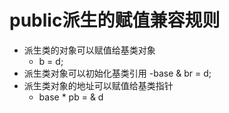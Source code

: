 # public派生的赋值兼容规则
  - 派生类的对象可以赋值给基类对象
    - b = d;
  - 派生类对象可以初始化基类引用
    -base & br = d;
  - 派生类对象的地址可以赋值给基类指针
    - base * pb = & d
